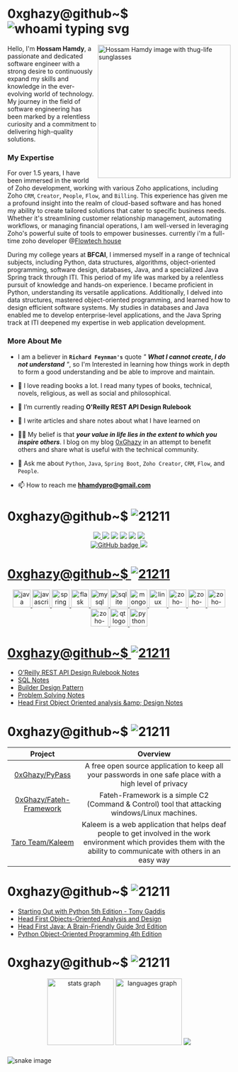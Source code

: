 # 0xghazy@github~$ ![whoami typing svg](https://readme-typing-svg.demolab.com?font=Fira+Code&size=25&duration=6000&pause=1000&color=2FC02F&random=false&width=435&height=25&vCenter=true&lines=whoami)


<img align="right" 
     height="300"
     src="https://github.com/0xGhazy/0xGhazy/assets/60070427/50ecd235-cc06-4a9c-af67-488b69d1dd48"
     alt="Hossam Hamdy image with thug-life sunglasses"/>

<p align="left">

Hello, I'm **Hossam Hamdy**, a passionate and dedicated software engineer with a strong desire to continuously expand my skills and knowledge in the ever-evolving world of technology. My journey in the field of software engineering has been marked by a relentless curiosity and a commitment to delivering high-quality solutions.

### My Expertise

For over 1.5 years, I have been immersed in the world of Zoho development, working with various Zoho applications, including Zoho `CRM`, `Creator`, `People`, `Flow`, and `Billing`. This experience has given me a profound insight into the realm of cloud-based software and has honed my ability to create tailored solutions that cater to specific business needs. Whether it's streamlining customer relationship management, automating workflows, or managing financial operations, I am well-versed in leveraging Zoho's powerful suite of tools to empower businesses. currently i'm a full-time zoho developer @[Flowtech house](https://www.linkedin.com/company/flowtech-house/)

During my college years at **BFCAI**, I immersed myself in a range of technical subjects, including Python, data structures, algorithms, object-oriented programming, software design, databases, Java, and a specialized Java Spring track through ITI. This period of my life was marked by a relentless pursuit of knowledge and hands-on experience. I became proficient in Python, understanding its versatile applications. Additionally, I delved into data structures, mastered object-oriented programming, and learned how to design efficient software systems. My studies in databases and Java enabled me to develop enterprise-level applications, and the Java Spring track at ITI deepened my expertise in web application development.

### More About Me
- I am a believer in __`Richard Feynman's`__ quote *" __What I cannot create, I do not understand__ "*, so I'm Interested in learning how things work in depth to form a good understanding and be able to improve and maintain.

- 📖 I love reading books a lot. I read many types of books, technical, novels, religious, as well as social and philosophical.

- 📖 I’m currently reading **O'Reilly REST API Design Rulebook**

- 📝 I write articles and share notes about what I have learned on 

- 👨‍💻 My belief is that ***your value in life lies in the extent to which you inspire others***. I blog on my blog [0xGhazy](https://0xghazy.github.io) in an attempt to benefit others and share what is useful with the technical community.

- 💬 Ask me about `Python`, `Java`, `Spring Boot`, `Zoho Creator`, `CRM`, `Flow`, and `People`.

- 📫 How to reach me **hhamdypro@gmail.com**

<!-- Need to create resume and attche it here -->
<!-- - 📄 Know about my experiences [www.google.com](www.google.com) -->

# 0xghazy@github~$ ![21211](https://readme-typing-svg.demolab.com?font=Fira+Code&size=25&duration=6000&pause=1000&color=2FC02F&random=false&width=435&height=25&vCenter=true&lines=./follow_me.sh)

<div align="center">
<a href="https://twitter.com/0xGhazy" target="_blank"> <img src="https://img.shields.io/badge/X-000000?style=for-the-badge&logo=x&logoColor=white
"> </a>
<a href="https://ar.quora.com/profile/Hossam-Hamdy" target="_blank"><img src="https://img.shields.io/badge/Quora-%23B92B27.svg?&style=for-the-badge&logo=Quora&logoColor=white"></a>
<a href="https://www.linkedin.com/in/h0ssamhamdy/" target="_blank"><img src="https://img.shields.io/badge/LinkedIn-0077B5?style=for-the-badge&logo=linkedin&logoColor=white"></a> <a href="https://web.facebook.com/0xGhazy" target="_blank"><img src="https://img.shields.io/badge/Facebook-1877F2?style=for-the-badge&logo=facebook&logoColor=white"></a>
<a href="https://github.com/0xGhazy" target="_blank"><img src="https://img.shields.io/badge/GitHub-100000?style=for-the-badge&logo=github&logoColor=white"></a>
<a href="https://www.youtube.com/c/HossamHamdy0xGhazy" target="_blank"><img src="https://img.shields.io/badge/YouTube-FF0000?style=for-the-badge&logo=youtube&logoColor=white"></a>
<br>
<!-- Followers Counter-->
<a href="https://github.com/0xGhazy?tab=followers">
<img src="https://img.shields.io/github/followers/0xGhazy?label=Followers&logo=GitHub&style=for-the-badge" alt="GitHub badge" >

<img src="https://img.shields.io/youtube/channel/subscribers/UCePX533CZyOpMyGGZqxJtAg?style=for-the-badge">
</div>


# 0xghazy@github~$ ![21211](https://readme-typing-svg.demolab.com?font=Fira+Code&size=25&duration=6000&pause=1000&color=2FC02F&random=false&width=435&height=25&vCenter=true&lines=./skills.sh)


<div align="center">
  <img src="https://cdn.jsdelivr.net/gh/devicons/devicon/icons/java/java-original.svg" height="40" alt="java logo"  />
  <img src="https://cdn.jsdelivr.net/gh/devicons/devicon/icons/javascript/javascript-original.svg" height="40" alt="javascript logo"  />
  
  <img src="https://cdn.jsdelivr.net/gh/devicons/devicon/icons/spring/spring-original.svg" height="40" alt="spring logo"  />
  
  <img src="https://cdn.jsdelivr.net/gh/devicons/devicon/icons/flask/flask-original.svg" height="40" alt="flask logo"  />
  
  <img src="https://cdn.jsdelivr.net/gh/devicons/devicon/icons/mysql/mysql-original.svg" height="40" alt="mysql logo"  />
  
  <img src="https://cdn.jsdelivr.net/gh/devicons/devicon/icons/sqlite/sqlite-original.svg" height="40" alt="sqlite logo"  />
  
  <img src="https://cdn.jsdelivr.net/gh/devicons/devicon/icons/mongodb/mongodb-original.svg" height="40" alt="mongodb logo"  />
  
  <img src="https://cdn.jsdelivr.net/gh/devicons/devicon/icons/linux/linux-original.svg" height="40" alt="linux logo"  />
  
  <img src="https://github.com/0xGhazy/0xGhazy/assets/60070427/a52b9d88-ce40-47c1-9327-06bb341cc15d" height="40" alt="zoho-CRM logo"  />

  <img src="https://github.com/0xGhazy/0xGhazy/assets/60070427/13ecc5d6-bdc5-44c3-bf14-1cfcfb47a833" height="40" alt="zoho-flow logo"  />
    
  <img src="https://github.com/0xGhazy/0xGhazy/assets/60070427/6d44f612-e9d6-4ce3-9194-6cb781f85a3a" height="40" alt="zoho-creator logo"  />

  <img src="https://github.com/0xGhazy/0xGhazy/assets/60070427/cfdfd5ec-5ef4-4e20-8655-9d81a1e7d6a9" height="40" alt="zoho-people logo"  />

  <img src="https://cdn.jsdelivr.net/gh/devicons/devicon/icons/qt/qt-original.svg" height="40" alt="qt logo"  />
  
  <img src="https://cdn.jsdelivr.net/gh/devicons/devicon/icons/python/python-original.svg" height="40" alt="python logo"  />
</div>

# 0xghazy@github~$ ![21211](https://readme-typing-svg.demolab.com?font=Fira+Code&size=25&duration=6000&pause=1000&color=2FC02F&random=false&width=435&height=25&vCenter=true&lines=./my_blog_posts.sh)

<!-- BLOG-POST-LIST:START -->
- [O’Reilly REST API Design Rulebook Notes](https://0xghazy.github.io/notes/o'reilly-rest-api-design-rulebook-notes/)
- [SQL Notes](https://0xghazy.github.io/notes/sql-cheat-sheet/)
- [Builder Design Pattern](https://0xghazy.github.io/design%20patterns/Builder-design-pattern/)
- [Problem Solving Notes](https://0xghazy.github.io/notes/Problem-Solving-Notes/)
- [Head First Object Oriented analysis &amp;amp; Design Notes](https://0xghazy.github.io/notes/Head-First-Object-Oriented-Analysis-and-Design-Book/)
<!-- BLOG-POST-LIST:END -->

# 0xghazy@github~$ ![21211](https://readme-typing-svg.demolab.com?font=Fira+Code&size=25&duration=6000&pause=1000&color=2FC02F&random=false&width=435&height=25&vCenter=true&lines=./projects_and_activity.sh)


|  Project  |  Overview  |
| :-------------: | :-------------: |
| [0xGhazy/PyPass](https://github.com/0xGhazy/PyPass) | A free open source application to keep all your passwords in one safe place with a high level of privacy| 
| [0xGhazy/Fateh-Framework](https://github.com/0xGhazy/Fateh-Framework) |Fateh-Framework is a simple C2 (Command & Control) tool that attacking windows/Linux machines.|
| [Taro Team/Kaleem](https://github.com/Taro-Graduation-Project) | Kaleem is a web application that helps deaf people to get involved in the work environment which provides them with the ability to communicate with others in an easy way|

# 0xghazy@github~$ ![21211](https://readme-typing-svg.demolab.com?font=Fira+Code&size=25&duration=6000&pause=1000&color=2FC02F&random=false&width=435&height=25&vCenter=true&lines=grep+'status=complete'+books.txt)


- [Starting Out with Python 5th Edition - Tony Gaddis](https://www.pearson.com/en-us/subject-catalog/p/starting-out-with-python/P200000003356/9780136912330)
- [Head First Objects-Oriented Analysis and Design](https://www.amazon.eg/-/en/Head-First-Objects-Oriented-Analysis-Design/dp/0596008678)
- [Head First Java: A Brain-Friendly Guide 3rd Edition](https://www.amazon.com/Head-First-Java-Brain-Friendly-Guide-dp-1491910771/dp/1491910771/ref=dp_ob_title_bk)
- [Python Object-Oriented Programming 4th  Edition](https://www.amazon.com/Python-Object-Oriented-Programming-maintainable-object-oriented/dp/1801077266)

# 0xghazy@github~$ ![21211](https://readme-typing-svg.demolab.com?font=Fira+Code&size=25&duration=6000&pause=1000&color=2FC02F&random=false&width=435&height=25&vCenter=true&lines=./github_stats_and_analysis.sh)

<div align="center">
  <img src="https://github-readme-stats.vercel.app/api?username=0xGhazy&hide_title=false&hide_rank=false&show_icons=true&include_all_commits=true&count_private=true&disable_animations=false&theme=tokyonight&locale=en&hide_border=true&order=1" height="150" alt="stats graph"  />
  <img src="https://github-readme-stats.vercel.app/api/top-langs?username=0xGhazy&locale=en&hide_title=false&layout=compact&card_width=320&langs_count=10&theme=tokyonight&hide_border=true&order=2" height="150" alt="languages graph"  />

  <img src="https://github-profile-trophy.vercel.app/?username=ryo-ma&theme=tokyonight&column=9&no-frame=true">
</div>

###

<img src="https://raw.githubusercontent.com/0xGhazy/0xGhazy/output/snake.svg" alt="snake image">

###
